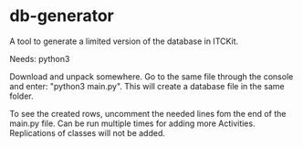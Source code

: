 db-generator
============

A tool to generate a limited version of the database in ITCKit.

Needs: python3

Download and unpack somewhere. Go to the same file through the console and enter: "python3 main.py".
This will create a database file in the same folder.

To see the created rows, uncomment the needed lines fom the end of the main.py file.
Can be run multiple times for adding more Activities. Replications of classes will not be added.

